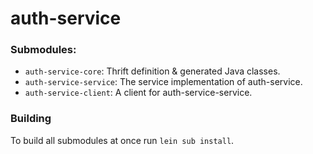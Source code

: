 # auth-service

### Submodules:

* `auth-service-core`: Thrift definition & generated Java classes.
* `auth-service-service`: The service implementation of auth-service.
* `auth-service-client`: A client for auth-service-service.

### Building

To build all submodules at once run `lein sub install`.
